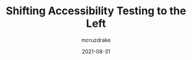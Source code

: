---
author: mcruzdrake
date: 2021-08-31
publisher: applitools
tags:
  - accessibility
  - design
  - usability
target_url: https://applitools.com/blog/shifting-accessibility-testing-to-the-left/
title: Shifting Accessibility Testing to the Left
---